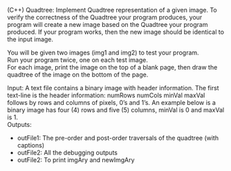 (C++) Quadtree: Implement Quadtree representation of a given image. To verify the correctness of the Quadtree your program produces, your program will create a new image based on the Quadtree your program produced. If your program works, then the new image should be identical to the input image.

You will be given two images (img1 and img2) to test your program.  
Run your program twice, one on each test image.  
For each image, print the image on the top of a blank page, then draw the quadtree of the image on the bottom of the page.  

Input: A text file contains a binary image with header information. The first text-line is the header information: numRows numCols minVal maxVal follows by rows and columns of pixels, 0’s and 1’s. An example below is a binary image has four (4) rows and five (5) columns, minVal is 0 and maxVal is 1.  
Outputs:
  - outFile1: The pre-order and post-order traversals of the quadtree (with captions)
  - outFile2: All the debugging outputs
  - outFile2: To print imgAry and newImgAry
